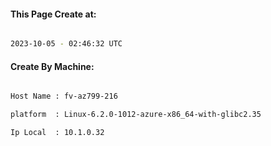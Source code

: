 
   
#### This Page Create at:

```bash

2023-10-05 - 02:46:32 UTC

```

#### Create By Machine:

```bash

Host Name : fv-az799-216

platform  : Linux-6.2.0-1012-azure-x86_64-with-glibc2.35

Ip Local  : 10.1.0.32

```

